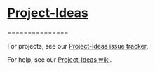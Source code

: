 # [Project-Ideas](https://github.com/isislab/Project-Ideas/issues)
===============

For projects, see our [Project-Ideas issue tracker](https://github.com/isislab/Project-Ideas/issues).

For help, see our [Project-Ideas wiki](https://github.com/isislab/Project-Ideas/wiki).
